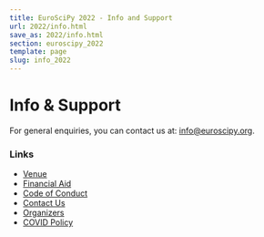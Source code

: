 ```yaml
---
title: EuroSciPy 2022 - Info and Support
url: 2022/info.html
save_as: 2022/info.html
section: euroscipy_2022
template: page
slug: info_2022
---
```


# Info & Support

For general enquiries, you can contact us at:
<a href="mailto:info@euroscipy.org">info@euroscipy.org</a>.

### Links

- [Venue](venue.html)
- [Financial Aid](finaid.html)
- [Code of Conduct](code_of_conduct.html)
- [Contact Us](contact_us.html)
- [Organizers](about.html)
- [COVID Policy](covid_policy.html)
